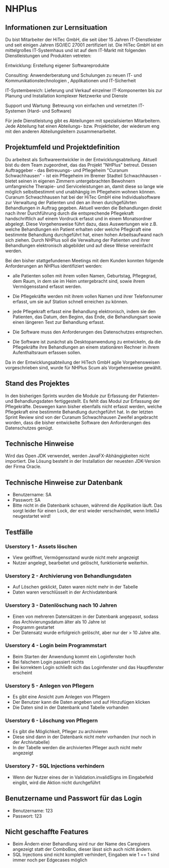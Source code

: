 # NHPlus

## Informationen zur Lernsituation
Du bist Mitarbeiter der HiTec GmbH, die seit über 15 Jahren IT-Dienstleister und seit einigen Jahren ISO/IEC 27001 zertifiziert ist. Die HiTec GmbH ist ein mittelgroßes IT-Systemhaus und ist auf dem IT-Markt mit folgenden Dienstleistungen und Produkten vetreten: 

Entwicklung: Erstellung eigener Softwareprodukte

Consulting: Anwenderberatung und Schulungen zu neuen IT- und Kommunikationstechnologien , Applikationen und IT-Sicherheit

IT-Systembereich: Lieferung und Verkauf einzelner IT-Komponenten bis zur Planung und Installation komplexer Netzwerke und Dienste

Support und Wartung: Betreuung von einfachen und vernetzten IT-Systemen (Hard- und Software)

Für jede Dienstleistung gibt es Abteilungen mit spezialisierten Mitarbeitern. Jede Abteilung hat einen Abteilungs- bzw. Projektleiter, der wiederum eng mit den anderen Abteilungsleitern zusammenarbeitet.

 

## Projektumfeld und Projektdefinition

Du arbeitest als Softwareentwickler in der Entwicklungsabteilung. Aktuell bist du dem Team zugeordnet, das das Projekt "NHPlus" betreut. Dessen Auftraggeber - das Betreuungs- und Pflegeheim "Curanum Schwachhausen" - ist ein Pflegeheim im Bremer Stadteil Schwachhausen - bietet seinen in eigenen Zimmern untergebrachten Bewohnern umfangreiche Therapie- und Serviceleistungen an, damit diese so lange wie möglich selbstbestimmt und unabhängig im Pflegeheim wohnen können. Curanum Schwachhausen hat bei der HiTec GmbH eine Individualsoftware zur Verwaltung der Patienten und den an ihnen durchgeführten Behandlungen in Auftrag gegeben. Aktuell werden die Behandlungen direkt nach ihrer Durchführung durch die entsprechende Pflegekraft handschriftlich auf einem Vordruck erfasst und in einem Monatsordner abgelegt. Diese Vorgehensweise führt dazu, dass Auswertungen wie z.B. welche Behandlungen ein Patient erhalten oder welche Pflegkraft eine bestimmte Behandlung durchgeführt hat, einen hohen Arbeitsaufwand nach sich ziehen. Durch NHPlus soll die Verwaltung der Patienten und ihrer Behandlungen elektronisch abgebildet und auf diese Weise vereinfacht werden.

Bei den bisher stattgefundenen Meetings mit dem Kunden konnten folgende Anforderungen an NHPlus identifiziert werden:

- alle Patienten sollen mit ihrem vollen Namen, Geburtstag, Pflegegrad, dem Raum, in dem sie im Heim untergebracht sind, sowie ihrem Vermögensstand erfasst werden.

- Die Pflegekräfte werden mit ihrem vollen Namen und ihrer Telefonnumer erfasst, um sie auf Station schnell erreichen zu können.

- jede Pflegekraft erfasst eine Behandlung elektronisch, indem sie den Patienten, das Datum, den Beginn, das Ende, die Behandlungsart sowie einen längeren Text zur Behandlung erfasst.

- Die Software muss den Anforderungen des Datenschutzes entsprechen. 

- Die Software ist zunächst als Desktopanwendung zu entwickeln, da die Pflegekräfte ihre Behandlungen an einem stationären Rechner in ihrem Aufenthaltsraum erfassen sollen.

 

Da in der Entwicklungsabteilung der HiTech GmbH agile Vorgehensweisen vorgeschrieben sind, wurde für NHPlus Scum als Vorgehensweise gewählt.

 

## Stand des Projektes

In den bisherigen Sprints wurden die Module zur Erfassung der Patienten- und Behandlungsdaten fertiggestellt. Es fehlt das Modul zur Erfassung der Pflegekräfte. Deswegen kann bisher ebenfalls nicht erfasst werden, welche Pflegekraft eine bestimmte Behandlung durchgeführt hat. In der letzten Sprint Review sind von der Curanum Schwachhausen Zweifel angebracht worden, dass die bisher entwickelte Software den Anforderungen des Datenschutzes genügt.

## Technische Hinweise

Wird das Open JDK verwendet, werden JavaFX-Abhängigkeiten nicht importiert. Die Lösung besteht in der Installation der neuesten JDK-Version der Firma Oracle.

## Technische Hinweise zur Datenbank

- Benutzername: SA
- Passwort: SA
- Bitte nicht in die Datenbank schauen, während die Applikation läuft. Das sorgt leider für einen Lock, der erst wieder verschwindet, wenn IntelliJ neugestartet wird!

## Testfälle
### Userstory 1 - Assets löschen

- View geöffnet, Vermögensstand wurde nicht mehr angezeigt
- Nutzer angelegt, bearbeitet und gelöscht, funktionierte weiterhin.

### Userstory 2 - Archivierung von Behandlungsdaten

- Auf Löschen geklickt, Daten waren nicht mehr in der Tabelle
- Daten waren verschlüsselt in der Archivdatenbank

### Userstory 3 - Datenlöschung nach 10 Jahren

- Einen von mehreren Datensätzen in der Datenbank angepasst, sodass das Archivierungsdatum älter als 10 Jahre ist
- Programm gestartet
- Der Datensatz wurde erfolgreich gelöscht, aber nur der > 10 Jahre alte.

### Userstory 4 - Login beim Programmstart

- Beim Starten der Anwendung kommt ein Loginfenster hoch
- Bei falschem Login passiert nichts
- Bei korrektem Login schließt sich das Loginfenster und das Hauptfenster erscheint

### Userstory 5 - Anlegen von Pflegern

- Es gibt eine Ansicht zum Anlegen von Pflegern
- Der Benutzer kann die Daten angeben und auf Hinzufügen klicken
- Die Daten sind in der Datenbank und Tabelle vorhanden

### Userstory 6 - Löschung von Pflegern

- Es gibt die Möglichkeit, Pfleger zu archivieren
- Diese sind dann in der Datenbank nicht mehr vorhanden (nur noch in der Archivtabelle)
- In der Tabelle werden die archivierten Pfleger auch nicht mehr angezeigt

### Userstory 7 - SQL Injections verhindern

- Wenn der Nutzer eines der in Validation.invalidSigns im Eingabefeld eingibt, wird die Aktion nicht durchgeführt

## Benutzername und Passwort für das Login

- Benutzername: 123
- Passwort: 123

## Nicht geschaffte Features

- Beim Ändern einer Behandlung wird nur der Name des Caregivers angezeigt statt der ComboBox, dieser lässt sich auch nicht ändern.
- SQL Injections sind nicht komplett verhindert, Eingaben wie 1 == 1 sind immer noch per Edgecases möglich